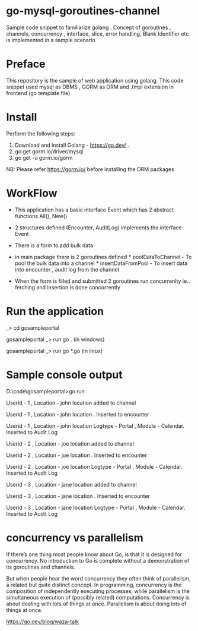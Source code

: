 # go-mysql-goroutines-channel
Sample code snippet to familiarize golang . Concept of goroutines , channels, concurrency , interface, slice, error handling, Blank Identifier etc is implemented in a sample scenario

# Preface
This repository is the sample of web application using golang. This code snippet used mysql as DBMS , GORM  as ORM and .tmpl extension in frontend (go template file)

# Install
Perform the following steps:
  1. Download and install Golang - https://go.dev/ .
  2.  go get gorm.io/driver/mysql 
  3.  go get -u gorm.io/gorm

  NB: Please refer https://gorm.io/ before installing the ORM packages
  
 # WorkFlow
 - This application has a basic interface Event which has 2 abstract functions All(), New()
 - 2 structures defined (Encounter, AuditLog) implements the interface Event
 - There is a form to add bulk data 
 - in main package there is 2  goroutines defined 
        *  poolDataToChannel -  To pool the bulk data into a channel
        *  insertDataFromPool -  To insert data into encounter , audit log from the channel   

 - When the form is filled and submitted 2 goroutines run concurrenlty ie.. fetching and insertion is done concorrently

# Run the application
_> cd gosampleportal

gosampleportal _> run go .  (in windows)

gosampleportal _> run go *.go  (in linux)


# Sample console output

D:\code\gosampleportal>go run .

Userid -  1 , Location -  john location   added to channel

Userid -  1 , Location -  john location  . Inserted to encounter

Userid -  1 , Location -  john location   Logtype - Portal , Module - Calendar. Inserted to Audit Log

Userid -  2 , Location -  joe location  added to channel

Userid -  2 , Location -  joe location . Inserted to encounter

Userid -  2 , Location -  joe location  Logtype - Portal , Module - Calendar. Inserted to Audit Log

Userid -  3 , Location -  jane location  added to channel

Userid -  3 , Location -  jane location . Inserted to encounter

Userid -  3 , Location -  jane location  Logtype - Portal , Module - Calendar. Inserted to Audit Log

# concurrency vs parallelism

If there’s one thing most people know about Go, is that it is designed for concurrency. No introduction to Go is complete without a demonstration of its goroutines and channels.

But when people hear the word concurrency they often think of parallelism, a related but quite distinct concept. In programming, concurrency is the composition of independently executing processes, while parallelism is the simultaneous execution of (possibly related) computations. Concurrency is about dealing with lots of things at once. Parallelism is about doing lots of things at once.

https://go.dev/blog/waza-talk




 
 
